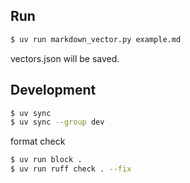 ## Run

```sh
$ uv run markdown_vector.py example.md
```

vectors.json will be saved.

## Development

```sh
$ uv sync
$ uv sync --group dev
```

format check

```sh
$ uv run block .
$ uv run ruff check . --fix
```
